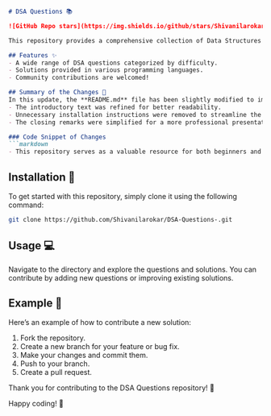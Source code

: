 ```markdown
# DSA Questions 📚

![GitHub Repo stars](https://img.shields.io/github/stars/Shivanilarokar/DSA-Questions-) ![GitHub forks](https://img.shields.io/github/forks/Shivanilarokar/DSA-Questions-) ![GitHub issues](https://img.shields.io/github/issues/Shivanilarokar/DSA-Questions-)

This repository provides a comprehensive collection of Data Structures and Algorithms (DSA) questions along with their solutions. The solutions are available in multiple programming languages, and the repository encourages community-driven contributions and support.

## Features ✨
- A wide range of DSA questions categorized by difficulty.
- Solutions provided in various programming languages.
- Community contributions are welcomed!

## Summary of the Changes 📱
In this update, the **README.md** file has been slightly modified to improve clarity and conciseness. The following changes were made:
- The introductory text was refined for better readability.
- Unnecessary installation instructions were removed to streamline the content.
- The closing remarks were simplified for a more professional presentation.

### Code Snippet of Changes
```markdown
- This repository serves as a valuable resource for both beginners and experienced developers looking to improve their understanding of data structures and algorithms through practical questions and solutions.
```

## Installation 🚀
To get started with this repository, simply clone it using the following command:

```bash
git clone https://github.com/Shivanilarokar/DSA-Questions-.git
```

## Usage 💻
Navigate to the directory and explore the questions and solutions. You can contribute by adding new questions or improving existing solutions.

## Example 🌟
Here’s an example of how to contribute a new solution:

1. Fork the repository.
2. Create a new branch for your feature or bug fix.
3. Make your changes and commit them.
4. Push to your branch.
5. Create a pull request.

Thank you for contributing to the DSA Questions repository! 🎉

Happy coding! 🎈
```